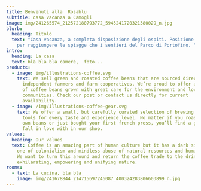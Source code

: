 ```yaml
---
title: Benvenuti alla  Rosablu
subtitle: casa vacanza a Camogli
image: img/241265574_212572180793772_5945241720321380029_n.jpg
blurb:
  heading: Titolo
  text: "Casa vacanza, a completa disposizione degli ospiti. Posizione comoda sia
    per raggiungere le spiagge che i sentieri del Parco di Portofino. "
intro:
  heading: La casa
  text: bla bla bla camere,  foto...
products:
  - image: img/illustrations-coffee.svg
    text: We sell green and roasted coffee beans that are sourced directly from
      independent farmers and farm cooperatives. We’re proud to offer a variety
      of coffee beans grown with great care for the environment and local
      communities. Check our post or contact us directly for current
      availability.
  - image: /img/illustrations-coffee-gear.svg
    text: We offer a small, but carefully curated selection of brewing gear and
      tools for every taste and experience level. No matter if you roast your
      own beans or just bought your first french press, you’ll find a gadget to
      fall in love with in our shop.
values:
  heading: Our values
  text: Coffee is an amazing part of human culture but it has a dark side too –
    one of colonialism and mindless abuse of natural resources and human lives.
    We want to turn this around and return the coffee trade to the drink’s
    exhilarating, empowering and unifying nature.
rooms:
  - text: La cucina, bla bla
    image: img/241678844_214715697246087_400324283806603899_n.jpg
---
```

